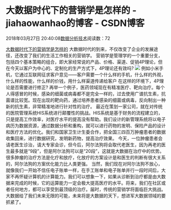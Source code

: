 
# 大数据时代下的营销学是怎样的 - jiahaowanhao的博客 - CSDN博客


2018年03月27日 20:40:08[数据分析技术](https://me.csdn.net/jiahaowanhao)阅读数：72


[大数据时代下的营销学是怎样的](http://cda.pinggu.org/view/25110.html)
大数据时代的到来，不仅改变了企业的发展途径，还改变了我们的生活工作相关的营销学。
营销学是管理学的一个重要分支，包括四个基本策略的组合，即大家经常说的产品、价格、渠道、促销4P理论，但在今天以客户为中心的、定制化的生产方式下，4P理论还有效吗?
![](http://5b0988e595225.cdn.sohucs.com/images/20180321/dc22b96f9e2045608f935e61719eec1d.jpeg)
例如小米手机，它通过互联网征求客户意见——客户需要一个什么样的手机，什么样的外观，什么样的性能，什么样的价钱，用什么样渠道传递给客户 在这样的环境下，4P理论是否需要进行修正?
再举一个例子，医药领域现在有精准医疗、靶向治疗。每个人得感冒的时候，感染的细菌或病毒都不是完全一样的，过去使用广谱抗生素，抗菌谱比较宽。现在出现的靶向药，通过培养患者感染的细菌或病毒，反向制出一种新的抗生素，非常精准地进行针对性的治疗。
最近在策划一家公司，就在对传统的医院管理系统HIS系统进行颠覆性的挑战。HIS系统是基于财务的流程建立的，只是提高工作效率，对医疗水平的提高没有帮助。我们设计的新管理系统将以电子病历为数据资源，通过数据分析和重构，就可以进行药物的发明、保险产品的设计和医疗方法的优化。我们和国家卫生计生委合作，把全国三四百万肿瘤患者的数据收集回来，进行数据研究，发明新药物，提高治疗效果。
今天，一位肿瘤患者会请老医生诊治，请大专家会诊，但今后，阿尔法狗将会取代老医生，因为再老的医生最多就是“9段”，但是阿尔法狗可以是“20段”，这就是大数据在治疗中的优势。很多肿瘤的治疗方法是化疗和放疗，化放疗的方案设计是和医生的判断有很大关系的，阿尔法狗的方案优化能力比人类更强。
当然，我们现在对阿尔法狗不放心，就像我们一开始不信任电子账单一样，在手工账单和电子账单并行一段时间后，大家不再怀疑计算机的计算能力。我们可以想象一下，如果从诊断到治疗都是由大数据来完成的时候，它的运算能力一定会极大提高医疗的水平。将来，我们在社区或者任何地方，都可以享受到最顶级的治疗。届时，传统的营销学将面临巨大挑战。
大数据给了我们未来无限的可能，未来将是大数据的天下，想进军大数据领域的要抓紧了。

